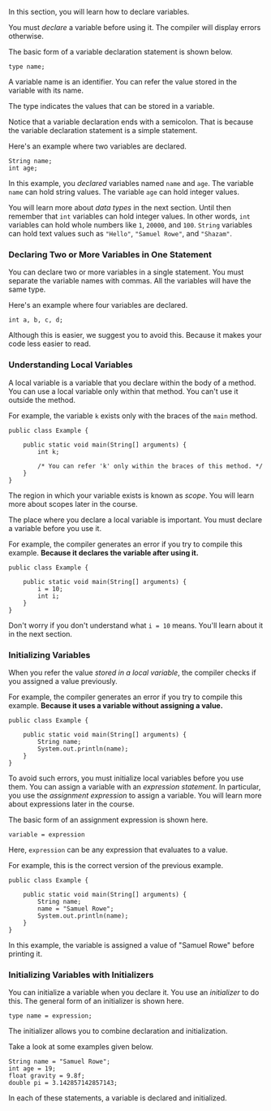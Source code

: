 In this section, you will learn how to declare variables.

You must *declare* a variable before using it. The compiler will display
errors otherwise.

The basic form of a variable declaration statement is shown below.
```
type name;
```

A variable name is an identifier. You can refer the value stored in the 
variable with its name.

The type indicates the values that can be stored in a variable.

Notice that a variable declaration ends with a semicolon. That is because the
variable declaration statement is a simple statement.

Here's an example where two variables are declared.
```
String name;
int age;
```

In this example, you *declared* variables named `name` and `age`. The variable
`name` can hold string values. The variable `age` can hold integer values.

You will learn more about *data types* in the next section. Until then remember
that `int` variables can hold integer values. In other words, `int` variables can
hold whole numbers like `1`, `20000`, and `100`. `String` variables can hold
text values such as `"Hello"`, `"Samuel Rowe"`, and `"Shazam"`.

### Declaring Two or More Variables in One Statement

You can declare two or more variables in a single statement. You must separate
the variable names with commas. All the variables will have the same type.

Here's an example where four variables are declared.
```
int a, b, c, d;
```

Although this is easier, we suggest you to avoid this. Because it makes your
code less easier to read.

### Understanding Local Variables

A local variable is a variable that you declare within the body of a method.
You can use a local variable only within that method. You can't use it outside
the method.

For example, the variable `k` exists only with the braces of the `main` method.
```
public class Example {

    public static void main(String[] arguments) {
        int k;
        
        /* You can refer 'k' only within the braces of this method. */
    }
}
```

The region in which your variable exists is known as *scope*. You will learn
more about scopes later in the course.

The place where you declare a local variable is important. You must declare
a variable before you use it.

For example, the compiler generates an error if you try to compile this example.
**Because it declares the variable after using it.**

```
public class Example {

    public static void main(String[] arguments) {
        i = 10;
        int i;
    }
}
```

Don't worry if you don't understand what `i = 10` means. You'll learn about it
in the next section.

### Initializing Variables

When you refer the value *stored in a local variable*, the compiler checks if
you assigned a value previously.

For example, the compiler generates an error if you try to compile this
example. **Because it uses a variable without assigning a value.**
```
public class Example {

    public static void main(String[] arguments) {
        String name;
        System.out.println(name);
    }
}
```

To avoid such errors, you must initialize local variables before you use them.
You can assign a variable with an *expression statement*. In particular, you use
the *assignment expression* to assign a variable. You will learn more about
expressions later in the course.

The basic form of an assignment expression is shown here.
```
variable = expression
```

Here, `expression` can be any expression that evaluates to a value.

For example, this is the correct version of the previous example.
```
public class Example {

    public static void main(String[] arguments) {
        String name;
        name = "Samuel Rowe";
        System.out.println(name);
    }
}
```

In this example, the variable is assigned a value of "Samuel Rowe" before
printing it.

### Initializing Variables with Initializers

You can initialize a variable when you declare it. You use an *initializer* to
do this. The general form of an initializer is shown here.
```
type name = expression;
```

The initializer allows you to combine declaration and initialization.

Take a look at some examples given below.

```
String name = "Samuel Rowe";
int age = 19;
float gravity = 9.8f;
double pi = 3.142857142857143;
```

In each of these statements, a variable is declared and initialized.